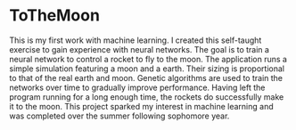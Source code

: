 # ToTheMoon
This is my first work with machine learning. I created this self-taught exercise to gain experience with neural networks. The goal is to train a neural network to control a rocket to fly to the moon. The application runs a simple simulation featuring a moon and a earth. Their sizing is proportional to that of the real earth and moon. Genetic algorithms are used to train the networks over time to gradually improve performance. Having left the program running for a long enough time, the rockets do successfully make it to the moon. This project sparked my interest in machine learning and was completed over the summer following sophomore year.
